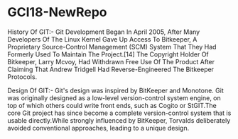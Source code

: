 # GCI18-NewRepo



History Of GIT:-
Git Development Began In April 2005, After Many Developers Of The Linux Kernel Gave Up Access To Bitkeeper, A Proprietary Source-Control Management (SCM) System That They Had Formerly Used To Maintain The Project.[14] The Copyright Holder Of Bitkeeper, Larry Mcvoy, Had Withdrawn Free Use Of The Product After Claiming That Andrew Tridgell Had Reverse-Engineered The Bitkeeper Protocols.



Design Of GIT:-
Git's design was inspired by BitKeeper and Monotone. Git was originally designed as a low-level version-control system engine, on top of which others could write front ends, such as Cogito or StGIT.The core Git project has since become a complete version-control system that is usable directly.While strongly influenced by BitKeeper, Torvalds deliberately avoided conventional approaches, leading to a unique design. 

